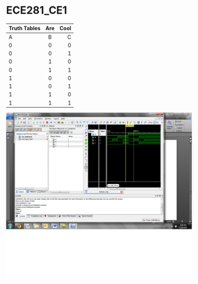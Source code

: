 ECE281_CE1
==========

| Truth Tables  | Are           | Cool  |
| ------------- |:-------------:| -----:|
| A          |B       |C       |F       |
| 0          |0       |0       |0       |
| 0          |0       |1       |0       |
| 0          |1       |0       |0       |
| 0          |1       |1       |1       |
| 1          |0       |0       |1       |
| 1          |0       |1       |1       |
| 1          |1       |0       |0       |
| 1          |1       |1       |1       |

![alt text](https://github.com/JacobLawson/ECE281_CE1/blob/master/CE_1.png "Sim Results")
